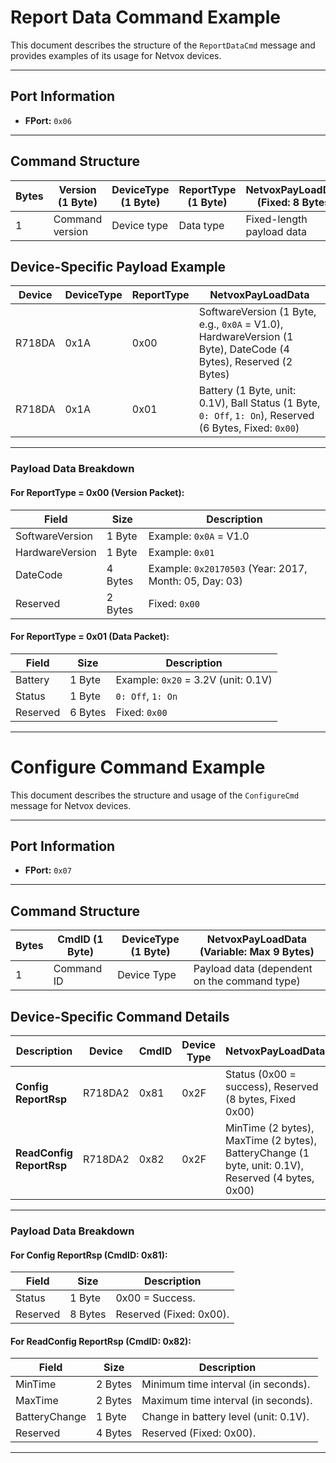 # Report Data Command Example

This document describes the structure of the `ReportDataCmd` message and provides examples of its usage for Netvox devices.

---

## **Port Information**
- **FPort:** `0x06`

---

## **Command Structure**

| Bytes | Version (1 Byte)  | DeviceType (1 Byte) | ReportType (1 Byte) | NetvoxPayLoadData (Fixed: 8 Bytes) |
|-------|-------------------|---------------------|---------------------|------------------------------------|
| 1     | Command version   | Device type         | Data type           | Fixed-length payload data          |


## **Device-Specific Payload Example**

| Device  | DeviceType | ReportType | NetvoxPayLoadData                                                                                               |
|---------|------------|------------|-----------------------------------------------------------------------------------------------------------------|
| R718DA  | 0x1A       | 0x00       | SoftwareVersion (1 Byte, e.g., `0x0A` = V1.0), HardwareVersion (1 Byte), DateCode (4 Bytes), Reserved (2 Bytes) |
| R718DA  | 0x1A       | 0x01       | Battery (1 Byte, unit: 0.1V), Ball Status (1 Byte, `0: Off`, `1: On`), Reserved (6 Bytes, Fixed: `0x00`)        |

---

### **Payload Data Breakdown**

#### **For ReportType = 0x00 (Version Packet):**
| Field              | Size      | Description                                    |
|--------------------|-----------|------------------------------------------------|
| SoftwareVersion    | 1 Byte    | Example: `0x0A` = V1.0                        |
| HardwareVersion    | 1 Byte    | Example: `0x01`                               |
| DateCode           | 4 Bytes   | Example: `0x20170503` (Year: 2017, Month: 05, Day: 03) |
| Reserved           | 2 Bytes   | Fixed: `0x00`                                 |

#### **For ReportType = 0x01 (Data Packet):**
| Field              | Size      | Description                                    |
|--------------------|-----------|------------------------------------------------|
| Battery            | 1 Byte    | Example: `0x20` = 3.2V (unit: 0.1V)           |
| Status             | 1 Byte    | `0: Off`, `1: On`                             |
| Reserved           | 6 Bytes   | Fixed: `0x00`                                 |

---

# Configure Command Example

This document describes the structure and usage of the `ConfigureCmd` message for Netvox devices.

---

## **Port Information**
- **FPort:** `0x07`

---

## **Command Structure**

| Bytes | CmdID (1 Byte)  | DeviceType (1 Byte) | NetvoxPayLoadData (Variable: Max 9 Bytes) |
|-------|-----------------|---------------------|-------------------------------------------|
| 1     | Command ID      | Device Type         | Payload data (dependent on the command type) |

## **Device-Specific Command Details**

| Description                 | Device   | CmdID | Device Type | NetvoxPayLoadData                                                                                 |
|-----------------------------|----------|-------|-------------|---------------------------------------------------------------------------------------------------|
| **Config ReportRsp**        | R718DA2  | 0x81  | 0x2F        | Status (0x00 = success), Reserved (8 bytes, Fixed 0x00)                                           |
| **ReadConfig ReportRsp**    | R718DA2  | 0x82  | 0x2F        | MinTime (2 bytes), MaxTime (2 bytes), BatteryChange (1 byte, unit: 0.1V), Reserved (4 bytes, 0x00) |

---

### **Payload Data Breakdown**

#### **For Config ReportRsp (CmdID: 0x81):**
| Field            | Size      | Description                           |
|------------------|-----------|---------------------------------------|
| Status           | 1 Byte    | 0x00 = Success.                      |
| Reserved         | 8 Bytes   | Reserved (Fixed: 0x00).               |

#### **For ReadConfig ReportRsp (CmdID: 0x82):**
| Field            | Size      | Description                           |
|------------------|-----------|---------------------------------------|
| MinTime          | 2 Bytes   | Minimum time interval (in seconds).  |
| MaxTime          | 2 Bytes   | Maximum time interval (in seconds).  |
| BatteryChange    | 1 Byte    | Change in battery level (unit: 0.1V). |
| Reserved         | 4 Bytes   | Reserved (Fixed: 0x00).               |

---
